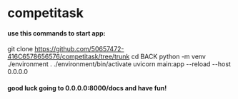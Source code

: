 # competitask

#### use this commands to start app:
git clone https://github.com/50657472-416C6578656576/competitask/tree/trunk
cd BACK
python -m venv ./environment
. ./environment/bin/activate
uvicorn main:app --reload --host 0.0.0.0

#### good luck going to 0.0.0.0:8000/docs and have fun!
